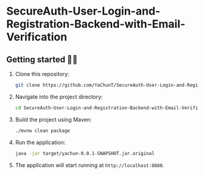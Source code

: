 # SecureAuth-User-Login-and-Registration-Backend-with-Email-Verification
## Getting started 🏃‍♂️ 

1. Clone this repository:

    ```bash
    git clone https://github.com/YaChunT/SecureAuth-User-Login-and-Registration-Backend-with-Email-Verification.git
    ```

2. Navigate into the project directory:

    ```bash
    cd SecureAuth-User-Login-and-Registration-Backend-with-Email-Verification
    ```

3. Build the project using Maven:

    ```bash
    ./mvnw clean package
    ```

4. Run the application:

    ```bash
    java -jar target/yachun-0.0.1-SNAPSHOT.jar.original
    ```

5. The application will start running at `http://localhost:8080`.
